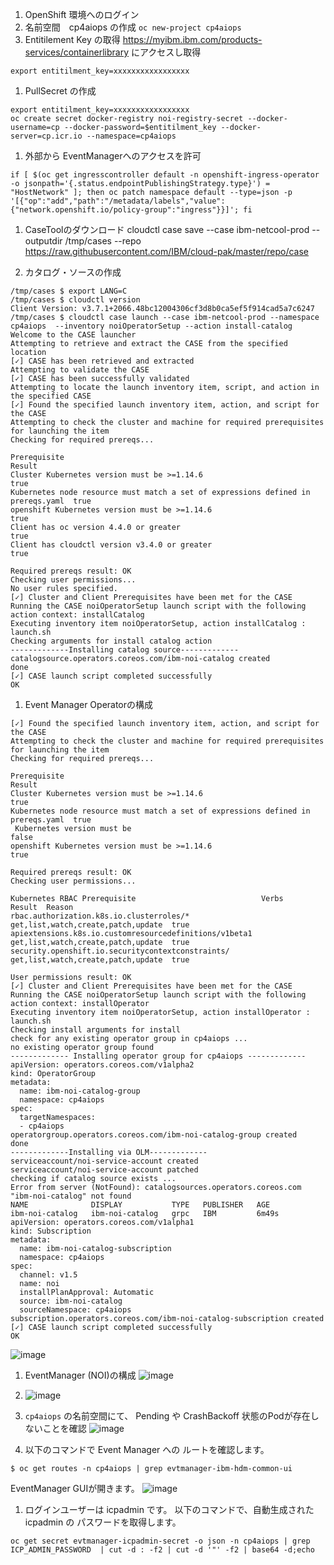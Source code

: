 1. OpenShift 環境へのログイン
1. 名前空間　cp4aiops の作成
``oc new-project cp4aiops``
1. Entitilement Key の取得
https://myibm.ibm.com/products-services/containerlibrary にアクセスし取得
```
export entitilment_key=xxxxxxxxxxxxxxxxx
```
1. PullSecret の作成
```
export entitilment_key=xxxxxxxxxxxxxxxxx
oc create secret docker-registry noi-registry-secret --docker-username=cp --docker-password=$entitilment_key --docker-server=cp.icr.io --namespace=cp4aiops
```
1. 外部から EventManagerへのアクセスを許可
```
if [ $(oc get ingresscontroller default -n openshift-ingress-operator -o jsonpath='{.status.endpointPublishingStrategy.type}') = "HostNetwork" ]; then oc patch namespace default --type=json -p '[{"op":"add","path":"/metadata/labels","value":{"network.openshift.io/policy-group":"ingress"}}]'; fi
```
1. CaseToolのダウンロード
cloudctl case save --case ibm-netcool-prod --outputdir /tmp/cases --repo https://raw.githubusercontent.com/IBM/cloud-pak/master/repo/case

1. カタログ・ソースの作成
```
/tmp/cases $ export LANG=C
/tmp/cases $ cloudctl version
Client Version: v3.7.1+2066.48bc12004306cf3d8b0ca5ef5f914cad5a7c6247
/tmp/cases $ cloudctl case launch --case ibm-netcool-prod --namespace cp4aiops  --inventory noiOperatorSetup --action install-catalog
Welcome to the CASE launcher
Attempting to retrieve and extract the CASE from the specified location
[✓] CASE has been retrieved and extracted
Attempting to validate the CASE
[✓] CASE has been successfully validated
Attempting to locate the launch inventory item, script, and action in the specified CASE
[✓] Found the specified launch inventory item, action, and script for the CASE
Attempting to check the cluster and machine for required prerequisites for launching the item
Checking for required prereqs...

Prerequisite                                                                      Result
Cluster Kubernetes version must be >=1.14.6                                       true
Kubernetes node resource must match a set of expressions defined in prereqs.yaml  true
openshift Kubernetes version must be >=1.14.6                                     true
Client has oc version 4.4.0 or greater                                            true
Client has cloudctl version v3.4.0 or greater                                     true

Required prereqs result: OK
Checking user permissions...
No user rules specified.
[✓] Cluster and Client Prerequisites have been met for the CASE
Running the CASE noiOperatorSetup launch script with the following action context: installCatalog
Executing inventory item noiOperatorSetup, action installCatalog : launch.sh
Checking arguments for install catalog action
-------------Installing catalog source-------------
catalogsource.operators.coreos.com/ibm-noi-catalog created
done
[✓] CASE launch script completed successfully
OK
```
1. Event Manager Operatorの構成

```
[✓] Found the specified launch inventory item, action, and script for the CASE
Attempting to check the cluster and machine for required prerequisites for launching the item
Checking for required prereqs...

Prerequisite                                                                      Result
Cluster Kubernetes version must be >=1.14.6                                       true
Kubernetes node resource must match a set of expressions defined in prereqs.yaml  true
 Kubernetes version must be                                                       false
openshift Kubernetes version must be >=1.14.6                                     true

Required prereqs result: OK
Checking user permissions...

Kubernetes RBAC Prerequisite                            Verbs                               Result  Reason
rbac.authorization.k8s.io.clusterroles/*                get,list,watch,create,patch,update  true
apiextensions.k8s.io.customresourcedefinitions/v1beta1  get,list,watch,create,patch,update  true
security.openshift.io.securitycontextconstraints/       get,list,watch,create,patch,update  true

User permissions result: OK
[✓] Cluster and Client Prerequisites have been met for the CASE
Running the CASE noiOperatorSetup launch script with the following action context: installOperator
Executing inventory item noiOperatorSetup, action installOperator : launch.sh
Checking install arguments for install
check for any existing operator group in cp4aiops ...
no existing operator group found
------------- Installing operator group for cp4aiops -------------
apiVersion: operators.coreos.com/v1alpha2
kind: OperatorGroup
metadata:
  name: ibm-noi-catalog-group
  namespace: cp4aiops
spec:
  targetNamespaces:
  - cp4aiops
operatorgroup.operators.coreos.com/ibm-noi-catalog-group created
done
-------------Installing via OLM-------------
serviceaccount/noi-service-account created
serviceaccount/noi-service-account patched
checking if catalog source exists ...
Error from server (NotFound): catalogsources.operators.coreos.com "ibm-noi-catalog" not found
NAME              DISPLAY           TYPE   PUBLISHER   AGE
ibm-noi-catalog   ibm-noi-catalog   grpc   IBM         6m49s
apiVersion: operators.coreos.com/v1alpha1
kind: Subscription
metadata:
  name: ibm-noi-catalog-subscription
  namespace: cp4aiops
spec:
  channel: v1.5
  name: noi
  installPlanApproval: Automatic
  source: ibm-noi-catalog
  sourceNamespace: cp4aiops
subscription.operators.coreos.com/ibm-noi-catalog-subscription created
[✓] CASE launch script completed successfully
OK
```
![image](https://user-images.githubusercontent.com/22209835/141952791-ee1b2a12-79ac-4a32-85a8-13f73312235b.png)

1. EventManager (NOI)の構成
![image](https://user-images.githubusercontent.com/22209835/141953254-82339c0c-8798-4d45-8896-12b18670aaa3.png)

1. ![image](https://user-images.githubusercontent.com/22209835/142089673-890f1b8b-06a9-419a-9266-a510417c53a1.png)

1. `cp4aiops` の名前空間にて、 Pending や CrashBackoff 状態のPodが存在しないことを確認
![image](https://user-images.githubusercontent.com/22209835/142089756-d6c573ae-8833-41fc-a035-f26ee3fbf552.png)

1. 以下のコマンドで Event Manager への ルートを確認します。
```
$ oc get routes -n cp4aiops | grep evtmanager-ibm-hdm-common-ui
```
EventManager GUIが開きます。
![image](https://user-images.githubusercontent.com/22209835/142336759-9c300d2a-e9f9-4454-b44b-0b147cc4afa6.png)

1. ログインユーザーは icpadmin です。 以下のコマンドで、自動生成された icpadmin の パスワードを取得します。
```
oc get secret evtmanager-icpadmin-secret -o json -n cp4aiops | grep ICP_ADMIN_PASSWORD  | cut -d : -f2 | cut -d '"' -f2 | base64 -d;echo
```
